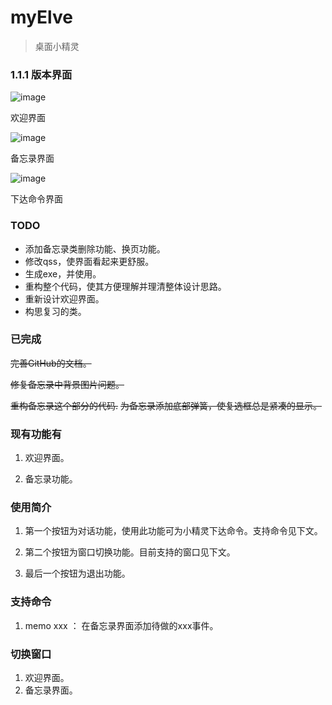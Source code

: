 

# myElve

> 桌面小精灵

### 1.1.1 版本界面
![image](http://github.com/lastpast/myElve/raw/master/elvePic/welcomePic.png)

欢迎界面

![image](http://github.com/lastpast/myElve/raw/master/elvePic/memoPic.png)

备忘录界面

![image](C:\Users\64315\Desktop\开坑就硬开\pic\orderPic.png)

下达命令界面





### TODO
* 添加备忘录类删除功能、换页功能。
* 修改qss，使界面看起来更舒服。
* 生成exe，并使用。
* 重构整个代码，使其方便理解并理清整体设计思路。
* 重新设计欢迎界面。
* 构思复习的类。


### 已完成
~~完善GitHub的文档。~~

~~修复备忘录中背景图片问题。~~

~~重构备忘录这个部分的代码.~~
~~为备忘录添加底部弹簧，使复选框总是紧凑的显示。~~




### 现有功能有
1. 欢迎界面。

2. 备忘录功能。

   

### 使用简介
1. 第一个按钮为对话功能，使用此功能可为小精灵下达命令。支持命令见下文。

2. 第二个按钮为窗口切换功能。目前支持的窗口见下文。

3. 最后一个按钮为退出功能。

   

### 支持命令
1. memo xxx ： 在备忘录界面添加待做的xxx事件。

   


### 切换窗口
1. 欢迎界面。
2. 备忘录界面。

